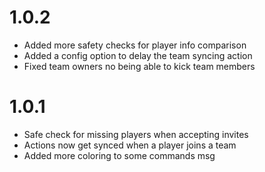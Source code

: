 # 1.0.2
+ Added more safety checks for player info comparison 
+ Added a config option to delay the team syncing action
+ Fixed team owners no being able to kick team members

# 1.0.1
+ Safe check for missing players when accepting invites
+ Actions now get synced when a player joins a team
+ Added more coloring to some commands msg